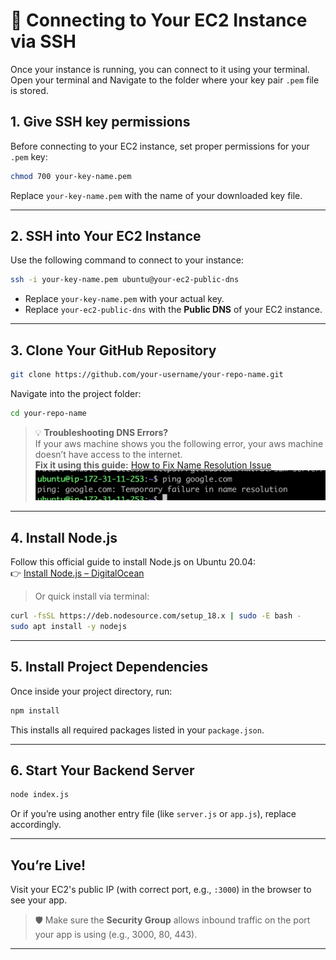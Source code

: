 # 🔐 Connecting to Your EC2 Instance via SSH

Once your instance is running, you can connect to it using your terminal.  
Open your terminal and Navigate to the folder where your key pair `.pem` file is stored.

## 1. Give SSH key permissions

Before connecting to your EC2 instance, set proper permissions for your `.pem` key:

```bash
chmod 700 your-key-name.pem
```

Replace `your-key-name.pem` with the name of your downloaded key file.

---

## 2. SSH into Your EC2 Instance

Use the following command to connect to your instance:

```bash
ssh -i your-key-name.pem ubuntu@your-ec2-public-dns
```

-   Replace `your-key-name.pem` with your actual key.
-   Replace `your-ec2-public-dns` with the **Public DNS** of your EC2 instance.

---

## 3. Clone Your GitHub Repository

```bash
git clone https://github.com/your-username/your-repo-name.git
```

Navigate into the project folder:

```bash
cd your-repo-name
```

> 💡 **Troubleshooting DNS Errors?**  
> If your aws machine shows you the following error, your aws machine doesn’t have access to the internet.  
> **Fix it using this guide:** [How to Fix Name Resolution Issue](https://www.tecmint.com/resolve-temporary-failure-in-name-resolution/)  
> ![](./public/SSH_S3.png)

---

## 4. Install Node.js

Follow this official guide to install Node.js on Ubuntu 20.04:  
👉 [Install Node.js – DigitalOcean](https://www.digitalocean.com/community/tutorials/how-to-install-node-js-on-ubuntu-20-04)

> Or quick install via terminal:

```bash
curl -fsSL https://deb.nodesource.com/setup_18.x | sudo -E bash -
sudo apt install -y nodejs
```

---

## 5. Install Project Dependencies

Once inside your project directory, run:

```bash
npm install
```

This installs all required packages listed in your `package.json`.

---

## 6. Start Your Backend Server

```bash
node index.js
```

Or if you’re using another entry file (like `server.js` or `app.js`), replace accordingly.

---

## You’re Live!

Visit your EC2's public IP (with correct port, e.g., `:3000`) in the browser to see your app.

> 🛡️ Make sure the **Security Group** allows inbound traffic on the port your app is using (e.g., 3000, 80, 443).

---